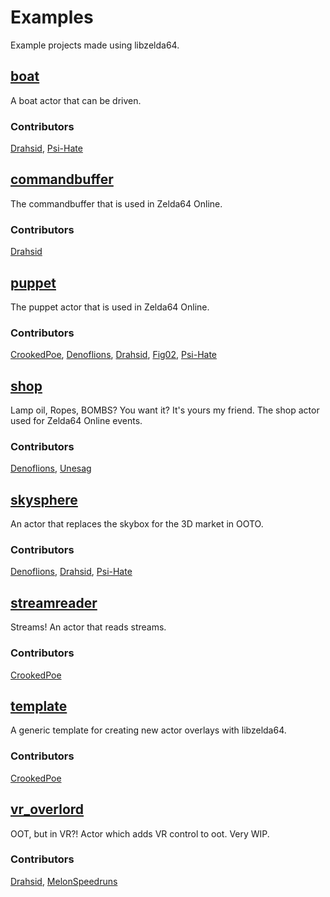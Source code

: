 # Examples
Example projects made using libzelda64.

## [boat](boat)
A boat actor that can be driven.

### Contributors
[Drahsid](https://github.com/Drahsid), [Psi-Hate](https://github.com/Psi-Hate)

## [commandbuffer](commandbuffer)
The commandbuffer that is used in Zelda64 Online.

### Contributors
[Drahsid](https://github.com/Drahsid)

## [puppet](puppet)
The puppet actor that is used in Zelda64 Online.

### Contributors
[CrookedPoe](https://github.com/CrookedPoe), [Denoflions](https://github.com/denoflionsx), [Drahsid](https://github.com/Drahsid), [Fig02](https://github.com/Fig02), [Psi-Hate](https://github.com/Psi-Hate)

## [shop](shop)
Lamp oil, Ropes, BOMBS? You want it? It's yours my friend. The shop actor used for Zelda64 Online events.

### Contributors
[Denoflions](https://github.com/denoflionsx), [Unesag](https://github.com/Unesag)

## [skysphere](skysphere)
An actor that replaces the skybox for the 3D market in OOTO.

### Contributors
[Denoflions](https://github.com/denoflionsx), [Drahsid](https://github.com/Drahsid), [Psi-Hate](https://github.com/Psi-Hate)

## [streamreader](streamreader)
Streams! An actor that reads streams.

### Contributors
[CrookedPoe](https://github.com/CrookedPoe)

## [template](template)
A generic template for creating new actor overlays with libzelda64.

### Contributors
[CrookedPoe](https://github.com/CrookedPoe)

## [vr_overlord](vr_overlord)
OOT, but in VR?! Actor which adds VR control to oot. Very WIP.

### Contributors
[Drahsid](https://github.com/Drahsid), [MelonSpeedruns](https://github.com/MelonSpeedruns)

